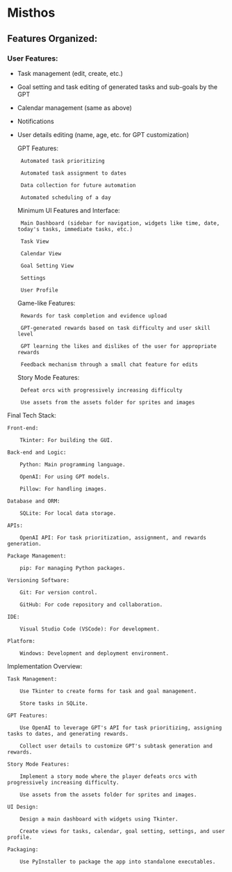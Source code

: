 # Misthos
## Features Organized:

### User Features:

 - Task management (edit, create, etc.)
 - Goal setting and task editing of generated tasks and sub-goals by the GPT
 - Calendar management (same as above)
 - Notifications
 - User details editing (name, age, etc. for GPT customization)

    GPT Features:

        Automated task prioritizing

        Automated task assignment to dates

        Data collection for future automation

        Automated scheduling of a day

    Minimum UI Features and Interface:

        Main Dashboard (sidebar for navigation, widgets like time, date, today's tasks, immediate tasks, etc.)

        Task View

        Calendar View

        Goal Setting View

        Settings

        User Profile

    Game-like Features:

        Rewards for task completion and evidence upload

        GPT-generated rewards based on task difficulty and user skill level

        GPT learning the likes and dislikes of the user for appropriate rewards

        Feedback mechanism through a small chat feature for edits

    Story Mode Features:

        Defeat orcs with progressively increasing difficulty

        Use assets from the assets folder for sprites and images

Final Tech Stack:

    Front-end:

        Tkinter: For building the GUI.

    Back-end and Logic:

        Python: Main programming language.

        OpenAI: For using GPT models.

        Pillow: For handling images.

    Database and ORM:

        SQLite: For local data storage.

    APIs:

        OpenAI API: For task prioritization, assignment, and rewards generation.

    Package Management:

        pip: For managing Python packages.

    Versioning Software:

        Git: For version control.

        GitHub: For code repository and collaboration.

    IDE:

        Visual Studio Code (VSCode): For development.

    Platform:

        Windows: Development and deployment environment.

Implementation Overview:

    Task Management:

        Use Tkinter to create forms for task and goal management.

        Store tasks in SQLite.

    GPT Features:

        Use OpenAI to leverage GPT's API for task prioritizing, assigning tasks to dates, and generating rewards.

        Collect user details to customize GPT's subtask generation and rewards.

    Story Mode Features:

        Implement a story mode where the player defeats orcs with progressively increasing difficulty.

        Use assets from the assets folder for sprites and images.

    UI Design:

        Design a main dashboard with widgets using Tkinter.

        Create views for tasks, calendar, goal setting, settings, and user profile.

    Packaging:

        Use PyInstaller to package the app into standalone executables.